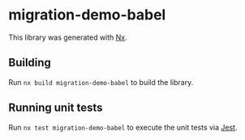 # migration-demo-babel

This library was generated with [Nx](https://nx.dev).

## Building

Run `nx build migration-demo-babel` to build the library.

## Running unit tests

Run `nx test migration-demo-babel` to execute the unit tests via [Jest](https://jestjs.io).
